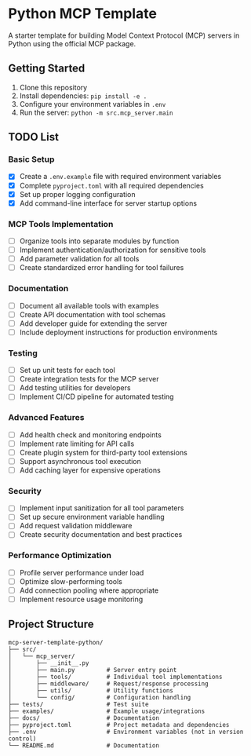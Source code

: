 # Python MCP Template

A starter template for building Model Context Protocol (MCP) servers in Python using the official MCP package.

## Getting Started

1. Clone this repository
2. Install dependencies: `pip install -e .`
3. Configure your environment variables in `.env`
4. Run the server: `python -m src.mcp_server.main`

## TODO List

### Basic Setup
- [x] Create a `.env.example` file with required environment variables
- [x] Complete `pyproject.toml` with all required dependencies
- [x] Set up proper logging configuration
- [x] Add command-line interface for server startup options

### MCP Tools Implementation
- [ ] Organize tools into separate modules by function
- [ ] Implement authentication/authorization for sensitive tools
- [ ] Add parameter validation for all tools
- [ ] Create standardized error handling for tool failures

### Documentation
- [ ] Document all available tools with examples
- [ ] Create API documentation with tool schemas
- [ ] Add developer guide for extending the server
- [ ] Include deployment instructions for production environments

### Testing
- [ ] Set up unit tests for each tool
- [ ] Create integration tests for the MCP server
- [ ] Add testing utilities for developers
- [ ] Implement CI/CD pipeline for automated testing

### Advanced Features
- [ ] Add health check and monitoring endpoints
- [ ] Implement rate limiting for API calls
- [ ] Create plugin system for third-party tool extensions
- [ ] Support asynchronous tool execution
- [ ] Add caching layer for expensive operations

### Security
- [ ] Implement input sanitization for all tool parameters
- [ ] Set up secure environment variable handling
- [ ] Add request validation middleware
- [ ] Create security documentation and best practices

### Performance Optimization
- [ ] Profile server performance under load
- [ ] Optimize slow-performing tools
- [ ] Add connection pooling where appropriate
- [ ] Implement resource usage monitoring

## Project Structure

```
mcp-server-template-python/
├── src/
│   └── mcp_server/
│       ├── __init__.py
│       ├── main.py         # Server entry point
│       ├── tools/          # Individual tool implementations
│       ├── middleware/     # Request/response processing
│       ├── utils/          # Utility functions
│       └── config/         # Configuration handling
├── tests/                  # Test suite
├── examples/               # Example usage/integrations
├── docs/                   # Documentation
├── pyproject.toml          # Project metadata and dependencies
├── .env                    # Environment variables (not in version control)
└── README.md               # Documentation
```

